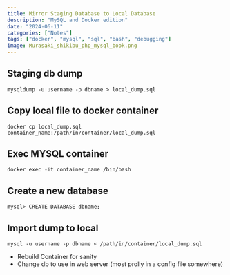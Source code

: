 ```yaml
---
title: Mirror Staging Database to Local Database
description: "MySQL and Docker edition"
date: "2024-06-11"
categories: ["Notes"]
tags: ["docker", "mysql", "sql", "bash", "debugging"]
image: Murasaki_shikibu_php_mysql_book.png
---
```


## Staging db dump

`mysqldump -u username -p dbname > local_dump.sql`

## Copy local file to docker container

`docker cp local_dump.sql container_name:/path/in/container/local_dump.sql
`

## Exec MYSQL container

`docker exec -it container_name /bin/bash`

## Create a new database

`mysql> CREATE DATABASE dbname;`

## Import dump to local

`mysql -u username -p dbname < /path/in/container/local_dump.sql`

-   Rebuild Container for sanity
-   Change db to use in web server (most prolly in a config file somewhere)
